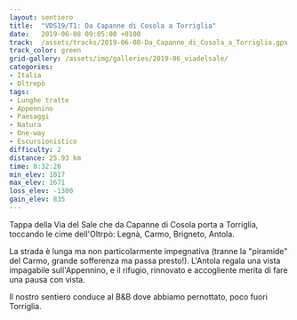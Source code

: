 ```yaml
---
layout: sentiero
title:  "VDS19/T1: Da Capanne di Cosola a Torriglia"
date:   2019-06-08 09:05:00 +0100
track:  /assets/tracks/2019-06-08-Da_Capanne_di_Cosola_a_Torriglia.gpx
track_color: green
grid-gallery: /assets/img/galleries/2019-06_viadelsale/
categories:
- Italia
- Oltrepò
tags:
- Lunghe tratte
- Appennino
- Paesaggi
- Natura
- One-way
- Escursionistico
difficulty: 2
distance: 25.93 km
time: 8:32:26
min_elev: 1017
max_elev: 1671
loss_elev: -1300
gain_elev: 835
---
```


Tappa della Via del Sale che da Capanne di Cosola porta a Torriglia, toccando le cime dell'Oltrpò: Legnà, Carmo, Brigneto, Antola.

La strada è lunga ma non particolarmente impegnativa (tranne la "piramide" del Carmo, grande sofferenza ma passa presto!). L'Antola regala una vista impagabile sull'Appennino, e il rifugio, rinnovato e accogliente merita di fare una pausa con vista.

Il nostro sentiero conduce al B&B dove abbiamo pernottato, poco fuori Torriglia.
